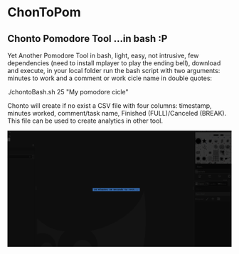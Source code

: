 # ChonToPom
## Chonto Pomodore Tool ...in bash :P
Yet Another Pomodore Tool in bash, light, easy, not intrusive, few dependencies (need to install mplayer to play the ending bell), download and execute, in your local folder run the bash script with two arguments: minutes to work and a comment or work cicle name in double quotes: 

./chontoBash.sh 25 "My pomodore cicle"

Chonto will create if no exist a CSV file with four columns: timestamp, minutes worked, comment/task name, Finished (FULL)/Canceled (BREAK). This file can be used to create analytics in other tool. 

![Screen Capture](https://github.com/Open-SAI/ChonToPom/blob/master/ChontoRunning.png) 
